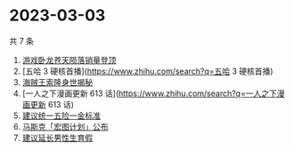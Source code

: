 # 2023-03-03

共 7 条

<!-- BEGIN -->
<!-- 最后更新时间 Fri Mar 03 2023 16:16:00 GMT+0800 (China Standard Time) -->

1. [游戏卧龙苍天陨落销量登顶](https://www.zhihu.com/search?q=游戏卧龙苍天陨落销量登顶)
1. [五哈 3 硬核首播](https://www.zhihu.com/search?q=五哈 3 硬核首播)
1. [海贼王索隆身世揭秘](https://www.zhihu.com/search?q=海贼王索隆身世揭秘)
1. [一人之下漫画更新 613 话](https://www.zhihu.com/search?q=一人之下漫画更新 613
   话)
1. [建议统一五险一金标准](https://www.zhihu.com/search?q=建议统一五险一金标准)
1. [马斯克「宏图计划」公布](https://www.zhihu.com/search?q=马斯克「宏图计划」公布)
1. [建议延长男性生育假](https://www.zhihu.com/search?q=建议延长男性生育假)

<!-- END -->
